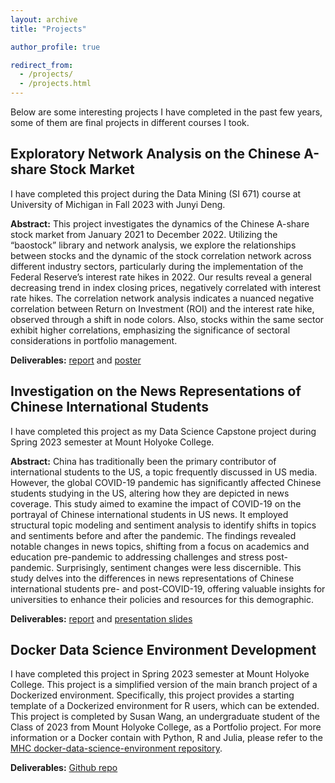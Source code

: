 ```yaml
---
layout: archive
title: "Projects"

author_profile: true

redirect_from: 
  - /projects/
  - /projects.html
---
```


Below are some interesting projects I have completed in the past few years, some of them are final projects in different courses I took. 

## Exploratory Network Analysis on the Chinese A-share Stock Market

I have completed this project during the Data Mining (SI 671) course at University of Michigan in Fall 2023 with Junyi Deng. 

**Abstract:** This project investigates the dynamics of the Chinese A-share stock market from January 2021 to December 2022. Utilizing the “baostock” library and network analysis, we explore the relationships between stocks and the dynamic of the stock correlation network across different industry sectors, particularly during the implementation of the Federal Reserve’s interest rate hikes in 2022. Our results reveal a general decreasing trend in index closing prices, negatively correlated with interest rate hikes. The correlation network analysis indicates a nuanced negative correlation between Return on Investment (ROI) and the interest rate hike, observed through a shift in node colors. Also, stocks within the same sector exhibit higher correlations, emphasizing the significance of sectoral considerations in portfolio management.

**Deliverables:** [report](files/SI671_report.pdf) and [poster](files/SI671_poster.pdf) 

## Investigation on the News Representations of Chinese International Students

I have completed this project as my Data Science Capstone project during Spring 2023 semester at Mount Holyoke College. 

**Abstract:** China has traditionally been the primary contributor of international students to the US, a topic frequently discussed in US media. However, the global COVID-19 pandemic has significantly affected Chinese students studying in the US, altering how they are depicted in news coverage. This study aimed to examine the impact of COVID-19 on the portrayal of Chinese international students in US news. It employed structural topic modeling and sentiment analysis to identify shifts in topics and sentiments before and after the pandemic. The findings revealed notable changes in news topics, shifting from a focus on academics and education pre-pandemic to addressing challenges and stress post-pandemic. Surprisingly, sentiment changes were less discernible. This study delves into the differences in news representations of Chinese international students pre- and post-COVID-19, offering valuable insights for universities to enhance their policies and resources for this demographic.

**Deliverables:** [report](files/DS_capstone_report.pdf) and [presentation slides](files/DS_capstone_slides.pdf) 

## Docker Data Science Environment Development

I have completed this project in Spring 2023 semester at Mount Holyoke College. This project is a simplified version of the main branch project of a Dockerized environment. Specifically, this project provides a starting template of a Dockerized environment for R users, which can be extended. This project is completed by Susan Wang, an undergraduate student of the Class of 2023 from Mount Holyoke College, as a Portfolio project. For more information or a Docker contain with Python, R and Julia, please refer to the [MHC docker-data-science-environment repository](https://github.com/mtholyoke/docker-data-science-environment).

**Deliverables:** [Github repo](https://github.com/wang264y/docker-data-science-environment)